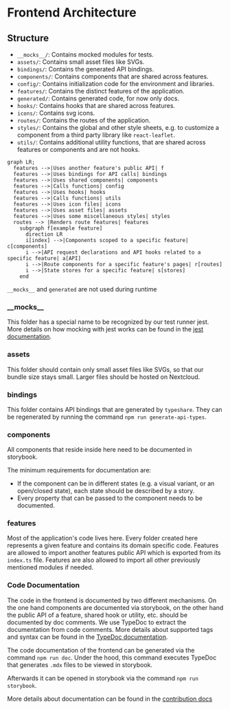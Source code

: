 # Frontend Architecture

## Structure

- `__mocks__/`: Contains mocked modules for tests.
- `assets/`: Contains small asset files like SVGs.
- `bindings/`: Contains the generated API bindings.
- `components/`: Contains components that are shared across features.
- `config/`: Contains initialization code for the environment and libraries.
- `features/`: Contains the distinct features of the application.
- `generated/`: Contains generated code, for now only docs.
- `hooks/`: Contains hooks that are shared across features.
- `icons/`: Contains svg icons.
- `routes/`: Contains the routes of the application.
- `styles/`: Contains the global and other style sheets, e.g. to customize a component from a third party library like `react-leaflet`.
- `utils/`: Contains additional utility functions, that are shared across features or components and are not hooks.

```mermaid
graph LR;
  features -->|Uses another feature's public API| f
  features -->|Uses bindings for API calls| bindings
  features -->|Uses shared components| components
  features -->|Calls functions| config
  features -->|Uses hooks| hooks
  features -->|Calls functions| utils
  features -->|Uses icon files| icons
  features -->|Uses asset files| assets
  features -->|Uses some miscellaneous styles| styles
  routes --> |Renders route features| features
    subgraph f[example feature]
      direction LR
      i[index] -->|Components scoped to a specific feature| c[components]
      i -->|API request declarations and API hooks related to a specific feature| a[API]
      i -->|Route components for a specific feature's pages| r[routes]
      i -->|State stores for a specific feature| s[stores]
    end
```

`__mocks__` and `generated` are not used during runtime

### \_\_mocks\_\_

This folder has a special name to be recognized by our test runner jest.
More details on how mocking with jest works can be found in the [jest documentation](https://jestjs.io/docs/manual-mocks).

### assets

This folder should contain only small asset files like SVGs, so that our bundle size stays small.
Larger files should be hosted on Nextcloud.

### bindings

This folder contains API bindings that are generated by `typeshare`.
They can be regenerated by running the command `npm run generate-api-types`.

### components

All components that reside inside here need to be documented in storybook.

The minimum requirements for documentation are:

- If the component can be in different states (e.g. a visual variant, or an open/closed state), each state should be described by a story.
- Every property that can be passed to the component needs to be documented.

### features

Most of the application's code lives here.
Every folder created here represents a given feature and contains its domain specific code.
Features are allowed to import another features public API which is exported from its `index.ts` file.
Features are also allowed to import all other previously mentioned modules if needed.

### Code Documentation

The code in the frontend is documented by two different mechanisms.
On the one hand components are documented via storybook, on the other hand the public API of a feature, shared hook or utility, etc. should be documented by doc comments.
We use TypeDoc to extract the documentation from code comments.
More details about supported tags and syntax can be found in the [TypeDoc documentation](https://typedoc.org/guides/doccomments/).

The code documentation of the frontend can be generated via the command `npm run doc`.
Under the hood, this command executes TypeDoc that generates `.mdx` files to be viewed in storybook.

Afterwards it can be opened in storybook via the command `npm run storybook`.

More details about documentation can be found in the [contribution docs](/doc/contrib/frontend.md#documentation)
